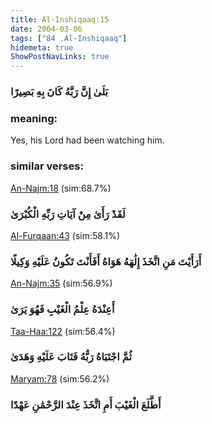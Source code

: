 ```yaml
---
title: Al-Inshiqaaq:15
date: 2004-03-06
tags: ["84 .Al-Inshiqaaq"]
hidemeta: true 
ShowPostNavLinks: true 
---
```

### بَلَىٰ إِنَّ رَبَّهُ كَانَ بِهِ بَصِيرًا
### meaning: 
Yes, his Lord had been watching him.
### similar verses: 

[An-Najm:18](/53/18) (sim:68.7%)

### لَقَدْ رَأَىٰ مِنْ آيَاتِ رَبِّهِ الْكُبْرَىٰ

[Al-Furqaan:43](/25/43) (sim:58.1%)

### أَرَأَيْتَ مَنِ اتَّخَذَ إِلَٰهَهُ هَوَاهُ أَفَأَنْتَ تَكُونُ عَلَيْهِ وَكِيلًا

[An-Najm:35](/53/35) (sim:56.9%)

### أَعِنْدَهُ عِلْمُ الْغَيْبِ فَهُوَ يَرَىٰ

[Taa-Haa:122](/20/122) (sim:56.4%)

### ثُمَّ اجْتَبَاهُ رَبُّهُ فَتَابَ عَلَيْهِ وَهَدَىٰ

[Maryam:78](/19/78) (sim:56.2%)

### أَطَّلَعَ الْغَيْبَ أَمِ اتَّخَذَ عِنْدَ الرَّحْمَٰنِ عَهْدًا

